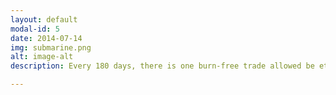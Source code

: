 ```yaml
---
layout: default
modal-id: 5
date: 2014-07-14
img: submarine.png
alt: image-alt
description: Every 180 days, there is one burn-free trade allowed be ethereum address. This will allow those who wish to transfer to cold storage to do so. The burn rate will decrease every year, correspondingly; 25%, 20%, 14.2%, 12.5%, 10% and 0%. Each successive year, the burn rate will decrease automatically, so the supply should continue to decrease over time thus rendering the collectibles some value over time. After six years, the collectible will be free to trade and by then, the supply will be limited enough to ensure that there are few enough to have the perception of value be accordingly high. There also is burn rate when buying from the swap.

---
```

